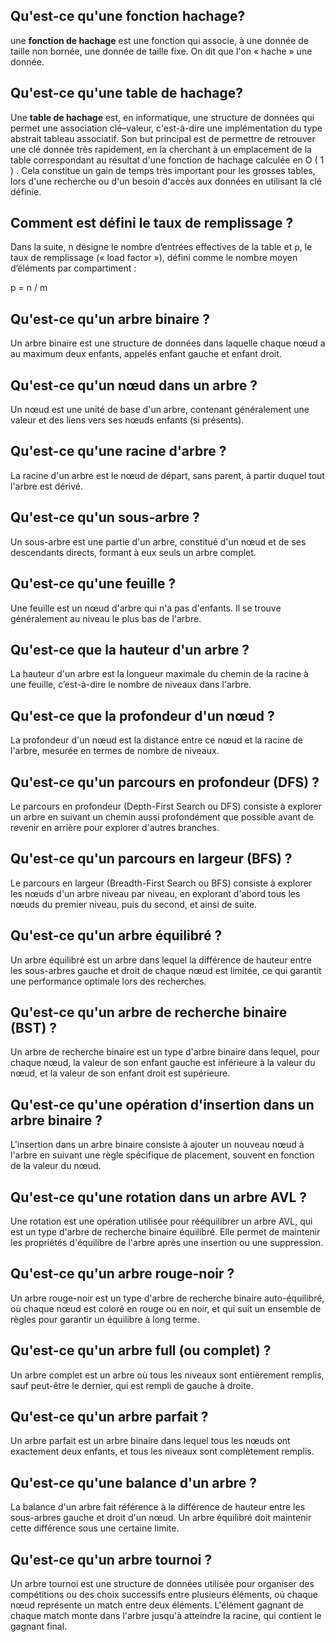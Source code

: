 ## Qu'est-ce qu'une fonction hachage?
une **fonction de hachage** est une fonction qui associe, à une donnée de taille non bornée, une donnée de taille fixe. On dit que l'on « hache » une donnée.

## Qu'est-ce qu'une table de hachage?
Une **table de hachage** est, en informatique, une structure de données qui permet une association clé–valeur, c'est-à-dire une implémentation du type abstrait tableau associatif. Son but principal est de permettre de retrouver une clé donnée très rapidement, en la cherchant à un emplacement de la table correspondant au résultat d'une fonction de hachage calculée en O ( 1 ) . Cela constitue un gain de temps très important pour les grosses tables, lors d'une recherche ou d'un besoin d'accès aux données en utilisant la clé définie.

## Comment est défini le taux de remplissage ?
Dans la suite, n désigne le nombre d’entrées effectives de la table et ρ, le taux de remplissage
(« load factor »), défini comme le nombre moyen d’éléments par compartiment :

p = n / m

## Qu'est-ce qu'un arbre binaire ?
Un arbre binaire est une structure de données dans laquelle chaque nœud a au maximum deux enfants, appelés enfant gauche et enfant droit.

## Qu'est-ce qu'un nœud dans un arbre ?
Un nœud est une unité de base d'un arbre, contenant généralement une valeur et des liens vers ses nœuds enfants (si présents).

## Qu'est-ce qu'une racine d'arbre ?
La racine d'un arbre est le nœud de départ, sans parent, à partir duquel tout l'arbre est dérivé.

## Qu'est-ce qu'un sous-arbre ?
Un sous-arbre est une partie d'un arbre, constitué d'un nœud et de ses descendants directs, formant à eux seuls un arbre complet.

## Qu'est-ce qu'une feuille ?
Une feuille est un nœud d'arbre qui n'a pas d'enfants. Il se trouve généralement au niveau le plus bas de l'arbre.

## Qu'est-ce que la hauteur d'un arbre ?
La hauteur d'un arbre est la longueur maximale du chemin de la racine à une feuille, c’est-à-dire le nombre de niveaux dans l'arbre.

## Qu'est-ce que la profondeur d'un nœud ?
La profondeur d'un nœud est la distance entre ce nœud et la racine de l'arbre, mesurée en termes de nombre de niveaux.

## Qu'est-ce qu'un parcours en profondeur (DFS) ?
Le parcours en profondeur (Depth-First Search ou DFS) consiste à explorer un arbre en suivant un chemin aussi profondément que possible avant de revenir en arrière pour explorer d'autres branches.

## Qu'est-ce qu'un parcours en largeur (BFS) ?
Le parcours en largeur (Breadth-First Search ou BFS) consiste à explorer les nœuds d'un arbre niveau par niveau, en explorant d'abord tous les nœuds du premier niveau, puis du second, et ainsi de suite.

## Qu'est-ce qu'un arbre équilibré ?
Un arbre équilibré est un arbre dans lequel la différence de hauteur entre les sous-arbres gauche et droit de chaque nœud est limitée, ce qui garantit une performance optimale lors des recherches.

## Qu'est-ce qu'un arbre de recherche binaire (BST) ?
Un arbre de recherche binaire est un type d'arbre binaire dans lequel, pour chaque nœud, la valeur de son enfant gauche est inférieure à la valeur du nœud, et la valeur de son enfant droit est supérieure.

## Qu'est-ce qu'une opération d'insertion dans un arbre binaire ?
L'insertion dans un arbre binaire consiste à ajouter un nouveau nœud à l'arbre en suivant une règle spécifique de placement, souvent en fonction de la valeur du nœud.

## Qu'est-ce qu'une rotation dans un arbre AVL ?
Une rotation est une opération utilisée pour rééquilibrer un arbre AVL, qui est un type d'arbre de recherche binaire équilibré. Elle permet de maintenir les propriétés d'équilibre de l'arbre après une insertion ou une suppression.

## Qu'est-ce qu'un arbre rouge-noir ?
Un arbre rouge-noir est un type d'arbre de recherche binaire auto-équilibré, où chaque nœud est coloré en rouge ou en noir, et qui suit un ensemble de règles pour garantir un équilibre à long terme.

## Qu'est-ce qu'un arbre full (ou complet) ?
Un arbre complet est un arbre où tous les niveaux sont entièrement remplis, sauf peut-être le dernier, qui est rempli de gauche à droite.

## Qu'est-ce qu'un arbre parfait ?
Un arbre parfait est un arbre binaire dans lequel tous les nœuds ont exactement deux enfants, et tous les niveaux sont complètement remplis.

## Qu'est-ce qu'une balance d'un arbre ?
La balance d'un arbre fait référence à la différence de hauteur entre les sous-arbres gauche et droit d'un nœud. Un arbre équilibré doit maintenir cette différence sous une certaine limite.

## Qu'est-ce qu'un arbre tournoi ?
Un arbre tournoi est une structure de données utilisée pour organiser des compétitions ou des choix successifs entre plusieurs éléments, où chaque nœud représente un match entre deux éléments. L'élément gagnant de chaque match monte dans l'arbre jusqu'à atteindre la racine, qui contient le gagnant final.

